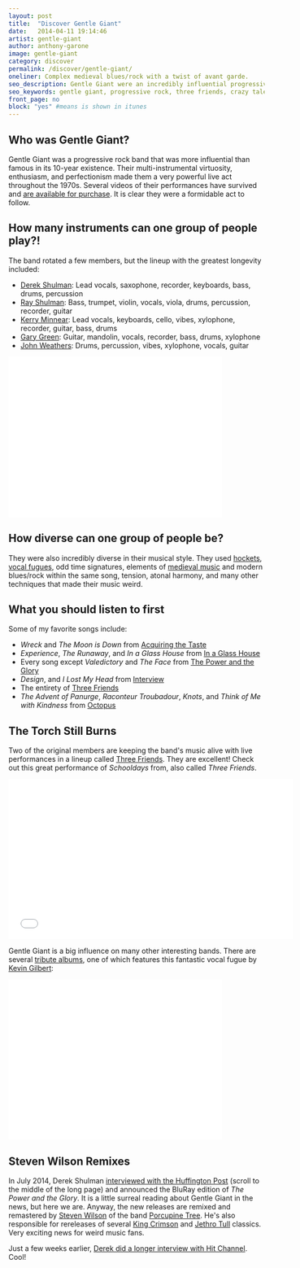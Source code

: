 ```yaml
---
layout: post
title:  "Discover Gentle Giant"
date:   2014-04-11 19:14:46
artist: gentle-giant
author: anthony-garone
image: gentle-giant
category: discover
permalink: /discover/gentle-giant/
oneliner: Complex medieval blues/rock with a twist of avant garde.
seo_description: Gentle Giant were an incredibly influential progressive rock group from the 1970s. Probably my favorite band ever.
seo_keywords: gentle giant, progressive rock, three friends, crazy talent
front_page: no
block: "yes" #means is shown in itunes
---
```

## Who was Gentle Giant?

Gentle Giant was a progressive rock band that was more influential than famous in its 10-year existence. Their multi-instrumental virtuosity, enthusiasm, and perfectionism made them a very powerful live act throughout the 1970s. Several videos of their performances have survived and [are available for purchase](http://www.gentlegiantmusic.com/). It is clear they were a formidable act to follow.

## How many instruments can one group of people play?!

The band rotated a few members, but the lineup with the greatest longevity included:

- [Derek Shulman](http://www.blazemonger.com/GG/Derek_Shulman): Lead vocals, saxophone, recorder, keyboards, bass, drums, percussion
- [Ray Shulman](http://www.blazemonger.com/GG/Ray_Shulman): Bass, trumpet, violin, vocals, viola, drums, percussion, recorder, guitar
- [Kerry Minnear](http://www.blazemonger.com/GG/Kerry_Minnear): Lead vocals, keyboards, cello, vibes, xylophone, recorder, guitar, bass, drums
- [Gary Green](http://www.blazemonger.com/GG/Gary_Green): Guitar, mandolin, vocals, recorder, bass, drums, xylophone
- [John Weathers](http://www.blazemonger.com/GG/John_Weathers): Drums, percussion, vibes, xylophone, vocals, guitar

<div class="video-wrapper">
<iframe width="420" height="315" src="//www.youtube.com/embed/z6WSLG5r-wE" frameborder="0" allowfullscreen=""></iframe>
</div>

## How diverse can one group of people be?

They were also incredibly diverse in their musical style. They used [hockets](http://en.wikipedia.org/wiki/Hocket), [vocal fugues](http://en.wikipedia.org/wiki/Fugue), odd time signatures, elements of [medieval music](http://en.wikipedia.org/wiki/Medieval_music) and modern blues/rock within the same song, tension, atonal harmony, and many other techniques that made their music weird.

## What you should listen to first

Some of my favorite songs include:

- *Wreck* and *The Moon is Down* from [Acquiring the Taste](http://www.blazemonger.com/GG/Acquiring_the_Taste)
- *Experience*, *The Runaway*, and *In a Glass House* from [In a Glass House](http://www.blazemonger.com/GG/In_a_Glass_House)
- Every song except *Valedictory* and *The Face* from [The Power and the Glory](http://www.blazemonger.com/GG/The_Power_and_the_Glory)
- *Design*, and *I Lost My Head* from [Interview](http://www.blazemonger.com/GG/Interview)
- The entirety of [Three Friends](http://www.blazemonger.com/GG/Three_Friends)
- *The Advent of Panurge*, *Raconteur Troubadour*, *Knots*, and *Think of Me with Kindness* from [Octopus](http://www.blazemonger.com/GG/Octopus)

## The Torch Still Burns

Two of the original members are keeping the band's music alive with live performances in a lineup called [Three Friends](http://threefriendsmusic.wordpress.com/). They are excellent! Check out this great performance of *Schooldays* from, also called *Three Friends*.

<div class="video-wrapper">
<iframe width="560" height="315" src="//www.youtube.com/embed/8vYHuxYxUGE" frameborder="0" allowfullscreen=""></iframe>
</div>

Gentle Giant is a big influence on many other interesting bands. There are several [tribute albums](http://www.blazemonger.com/GG/Discography#Tribute_Albums), one of which features this fantastic vocal fugue by [Kevin Gilbert](http://en.wikipedia.org/wiki/Kevin_Gilbert):

<div class="video-wrapper">
<iframe width="420" height="315" src="//www.youtube.com/embed/XT_zu4AlYbM" frameborder="0" allowfullscreen=""></iframe>
</div>

## Steven Wilson Remixes

In July 2014, Derek Shulman [interviewed with the Huffington Post](http://www.huffingtonpost.com/mike-ragogna/a-conversation-with-cbs-t_b_5625701.html) (scroll to the middle of the long page) and announced the BluRay edition of *The Power and the Glory*. It is a little surreal reading about Gentle Giant in the news, but here we are. Anyway, the new releases are remixed and remastered by [Steven Wilson](https://en.wikipedia.org/wiki/Steven_Wilson) of the band [Porcupine Tree](https://en.wikipedia.org/wiki/Porcupine_Tree). He's also responsible for rereleases of several [King Crimson](/discover/king-crimson) and [Jethro Tull](https://en.wikipedia.org/wiki/Jethro_Tull_(band)) classics. Very exciting news for weird music fans.

Just a few weeks earlier, [Derek did a longer interview with Hit Channel](http://www.hit-channel.com/interviewderek-shulman-gentle-giant/62545). Cool!
